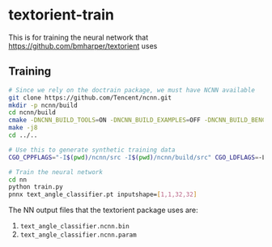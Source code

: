 # textorient-train

This is for training the neural network that https://github.com/bmharper/textorient uses

## Training

```bash
# Since we rely on the doctrain package, we must have NCNN available
git clone https://github.com/Tencent/ncnn.git
mkdir -p ncnn/build
cd ncnn/build
cmake -DNCNN_BUILD_TOOLS=ON -DNCNN_BUILD_EXAMPLES=OFF -DNCNN_BUILD_BENCHMARK=OFF -DNCNN_BUILD_TESTS=OFF ..
make -j8
cd ../..

# Use this to generate synthetic training data
CGO_CPPFLAGS="-I$(pwd)/ncnn/src -I$(pwd)/ncnn/build/src" CGO_LDFLAGS=-L$(pwd)/ncnn/build/src go run cmd/generate/generate.go

# Train the neural network
cd nn
python train.py
pnnx text_angle_classifier.pt inputshape=[1,1,32,32]
```

The NN output files that the textorient package uses are:

1. `text_angle_classifier.ncnn.bin`
2. `text_angle_classifier.ncnn.param`
